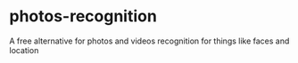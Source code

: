 # photos-recognition
A free alternative for photos and videos recognition for things like faces and location
